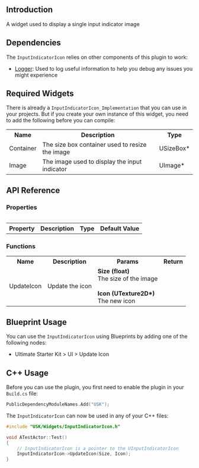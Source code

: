 ## Introduction
A widget used to display a single input indicator image

## Dependencies
The <code>InputIndicatorIcon</code> relies on other components of this plugin to work:
<ul>
	<li><a href="../logger">Logger</a>: Used to log useful information to help you debug any issues you might experience</li>
</ul>

## Required Widgets
There is already a <code>InputIndicatorIcon_Implementation</code> that you can use in your projects. But if you create your own instance of this widget, you need to add the following before you can compile:
<table>
	<tr>
		<th>Name</th>
		<th>Description</th>
		<th>Type</th>
	</tr>
	<tr>
		<td>Container</td>
		<td>The size box container used to resize the image</td>
		<td>USizeBox*</td>
	</tr>
	<tr>
		<td>Image</td>
		<td>The image used to display the input indicator</td>
		<td>UImage*</td>
	</tr>
<table>

## API Reference
### Properties
<table>
	<tr>
		<th>Property</th>
		<th>Description</th>
		<th>Type</th>
		<th>Default Value</th>
	</tr>
</table>

### Functions
<table>
	<tr>
		<th>Name</th>
		<th>Description</th>
		<th>Params</th>
		<th>Return</th>
	</tr>
	<tr>
		<td>UpdateIcon</td>
		<td>Update the icon</td>
		<td><strong>Size (float)</strong><br/>The size of the image<br/><br/><strong>Icon (UTexture2D*)</strong><br/>The new icon</td>
		<td></td>
	</tr>
</table>

## Blueprint Usage
You can use the <code>InputIndicatorIcon</code> using Blueprints by adding one of the following nodes:
<ul>
	<li>Ultimate Starter Kit > UI > Update Icon</li>
</ul>

## C++ Usage
Before you can use the plugin, you first need to enable the plugin in your <code>Build.cs</code> file:
```c++
PublicDependencyModuleNames.Add("USK");
```

The <code>InputIndicatorIcon</code> can now be used in any of your C++ files:
```c++
#include "USK/Widgets/InputIndicatorIcon.h"

void ATestActor::Test()
{
	// InputIndicatorIcon is a pointer to the UInputIndicatorIcon
	InputIndicatorIcon->UpdateIcon(Size, Icon);
}
```

